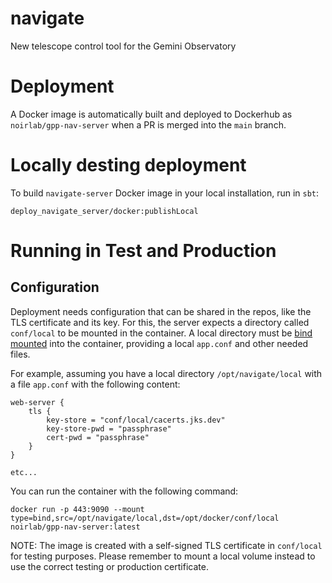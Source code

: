# navigate

New telescope control tool for the Gemini Observatory

# Deployment

A Docker image is automatically built and deployed to Dockerhub as `noirlab/gpp-nav-server` when a PR is merged into the `main` branch.

# Locally desting deployment

To build `navigate-server` Docker image in your local installation, run in `sbt`:

```
deploy_navigate_server/docker:publishLocal
```

# Running in Test and Production

## Configuration

Deployment needs configuration that can be shared in the repos, like the TLS certificate and its key. For this, the server expects a directory called `conf/local` to be mounted in the container. A local directory must be [bind mounted](https://docs.docker.com/storage/bind-mounts/) into the container, providing a local `app.conf` and other needed files.

For example, assuming you have a local directory `/opt/navigate/local` with a file `app.conf` with the following content:

```
web-server {
    tls {
        key-store = "conf/local/cacerts.jks.dev"
        key-store-pwd = "passphrase"
        cert-pwd = "passphrase"
    }
}

etc...
```

You can run the container with the following command:

```
docker run -p 443:9090 --mount type=bind,src=/opt/navigate/local,dst=/opt/docker/conf/local noirlab/gpp-nav-server:latest
```

NOTE: The image is created with a self-signed TLS certificate in `conf/local` for testing purposes. Please remember to mount a local volume instead to use the correct testing or production certificate.
